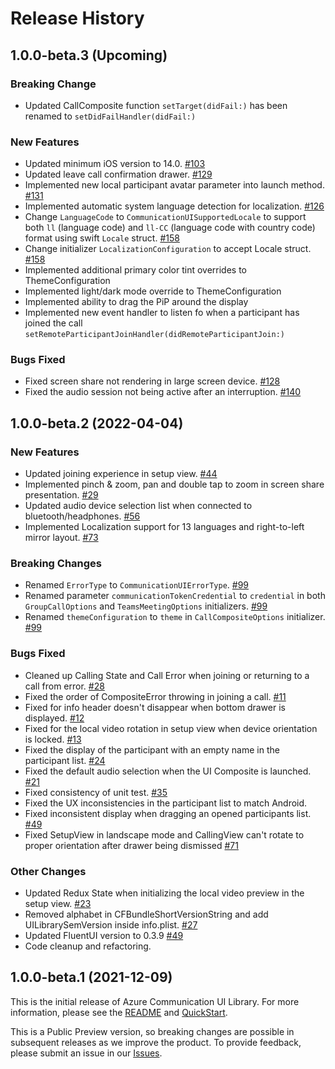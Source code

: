 # Release History
## 1.0.0-beta.3 (Upcoming)
### Breaking Change
- Updated CallComposite function `setTarget(didFail:)` has been renamed to `setDidFailHandler(didFail:)`

### New Features
- Updated minimum iOS version to 14.0. [#103](https://github.com/Azure/communication-ui-library-ios/pull/103)
- Updated leave call confirmation drawer. [#129](https://github.com/Azure/communication-ui-library-ios/pull/129)
- Implemented new local participant avatar parameter into launch method. [#131](https://github.com/Azure/communication-ui-library-ios/pull/131)
- Implemented automatic system language detection for localization. [#126](https://github.com/Azure/communication-ui-library-ios/pull/126)
- Change `LanguageCode` to `CommunicationUISupportedLocale` to support both `ll` (language code) and `ll-CC` (language code with country code) format using swift `Locale` struct. [#158](https://github.com/Azure/communication-ui-library-ios/pull/133)
- Change initializer  `LocalizationConfiguration` to accept Locale struct. [#158](https://github.com/Azure/communication-ui-library-ios/pull/133)
- Implemented additional primary color tint overrides to ThemeConfiguration
- Implemented light/dark mode override to ThemeConfiguration
- Implemented ability to drag the PiP around the display
- Implemented new event handler to listen fo when a participant has joined the call `setRemoteParticipantJoinHandler(didRemoteParticipantJoin:)`

### Bugs Fixed
- Fixed screen share not rendering in large screen device. [#128](https://github.com/Azure/communication-ui-library-ios/pull/128)
- Fixed the audio session not being active after an interruption. [#140](https://github.com/Azure/communication-ui-library-ios/pull/140)

## 1.0.0-beta.2 (2022-04-04)
### New Features
- Updated joining experience in setup view. [#44](https://github.com/Azure/communication-ui-library-ios/pull/44)
- Implemented pinch & zoom, pan and double tap to zoom in screen share presentation. [#29](https://github.com/Azure/communication-ui-library-ios/pull/29)
- Updated audio device selection list when connected to bluetooth/headphones. [#56](https://github.com/Azure/communication-ui-library-ios/pull/56)
- Implemented Localization support for 13 languages and right-to-left mirror layout. [#73](https://github.com/Azure/communication-ui-library-ios/pull/73) 
 
### Breaking Changes
- Renamed `ErrorType` to `CommunicationUIErrorType`. [#99](https://github.com/Azure/communication-ui-library-ios/pull/99)
- Renamed parameter `communicationTokenCredential` to `credential` in both `GroupCallOptions` and `TeamsMeetingOptions` initializers. [#99](https://github.com/Azure/communication-ui-library-ios/pull/99)
- Renamed `themeConfiguration` to `theme` in `CallCompositeOptions` initializer. [#99](https://github.com/Azure/communication-ui-library-ios/pull/99)

### Bugs Fixed
- Cleaned up Calling State and Call Error when joining or returning to a call from error. [#28](https://github.com/Azure/communication-ui-library-ios/pull/28)
- Fixed the order of CompositeError throwing in joining a call. [#11](https://github.com/Azure/communication-ui-library-ios/pull/11)
- Fixed for info header doesn't disappear when bottom drawer is displayed. [#12](https://github.com/Azure/communication-ui-library-ios/pull/12)
- Fixed for the local video rotation in setup view when device orientation is locked. [#13](https://github.com/Azure/communication-ui-library-ios/pull/13)
- Fixed the display of the participant with an empty name in the participant list. [#24](https://github.com/Azure/communication-ui-library-ios/pull/24)
- Fixed the default audio selection when the UI Composite is launched. [#21](https://github.com/Azure/communication-ui-library-ios/pull/21)
- Fixed consistency of unit test. [#35](https://github.com/Azure/communication-ui-library-ios/pull/35)
- Fixed the UX inconsistencies in the participant list to match Android.
- Fixed inconsistent display when dragging an opened participants list. [#49](https://github.com/Azure/communication-ui-library-ios/pull/49)
- Fixed SetupView in landscape mode and CallingView can't rotate to proper orientation after drawer being dismissed [#71](https://github.com/Azure/communication-ui-library-ios/pull/71)

### Other Changes
- Updated Redux State when initializing the local video preview in the setup view. [#23](https://github.com/Azure/communication-ui-library-ios/pull/23)
- Removed alphabet in CFBundleShortVersionString and add UILibrarySemVersion inside info.plist. [#27](https://github.com/Azure/communication-ui-library-ios/pull/27)
- Updated FluentUI version to 0.3.9 [#49](https://github.com/Azure/communication-ui-library-ios/pull/49)
- Code cleanup and refactoring.


## 1.0.0-beta.1 (2021-12-09)
This is the initial release of Azure Communication UI Library. For more information, please see the [README](README.md) and [QuickStart](https://docs.microsoft.com/en-us/azure/communication-services/quickstarts/ui-library/get-started-call?tabs=kotlin&pivots=platform-ios).

This is a Public Preview version, so breaking changes are possible in subsequent releases as we improve the product. To provide feedback, please submit an issue in our [Issues](https://github.com/Azure/communication-ui-library-ios/issues).

